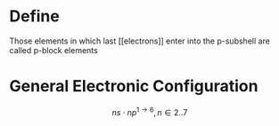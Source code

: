 # Define
Those elements in which last [[electrons]] enter into the p-subshell are called p-block elements

# General Electronic Configuration
$$ns \cdot np^{1 \to 6}, n \in 2..7$$
